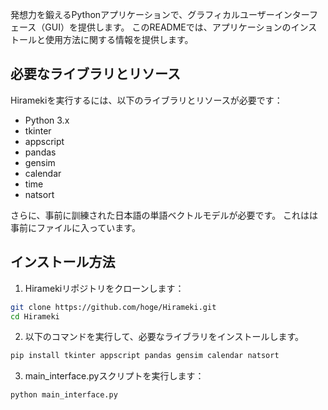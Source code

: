 発想力を鍛えるPythonアプリケーションで、グラフィカルユーザーインターフェース（GUI）を提供します。
このREADMEでは、アプリケーションのインストールと使用方法に関する情報を提供します。

## 必要なライブラリとリソース

Hiramekiを実行するには、以下のライブラリとリソースが必要です：

- Python 3.x
- tkinter
- appscript
- pandas
- gensim
- calendar
- time
- natsort

さらに、事前に訓練された日本語の単語ベクトルモデルが必要です。
これはは事前にファイルに入っています。

## インストール方法

1. Hiramekiリポジトリをクローンします：

```bash
git clone https://github.com/hoge/Hirameki.git
cd Hirameki
```
2. 以下のコマンドを実行して、必要なライブラリをインストールします。
```bash
pip install tkinter appscript pandas gensim calendar natsort
```
3. main_interface.pyスクリプトを実行します：
```bash
python main_interface.py
```
